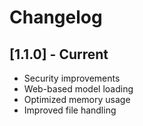 # Changelog

## [1.1.0] - Current
- Security improvements
- Web-based model loading
- Optimized memory usage
- Improved file handling